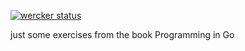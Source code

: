 [![wercker
status](https://app.wercker.com/status/6f2ce63611640a275ce58ccb0892eb83/m
"wercker
status")](https://app.wercker.com/project/bykey/6f2ce63611640a275ce58ccb0892eb83)

just some exercises from the book Programming in Go

